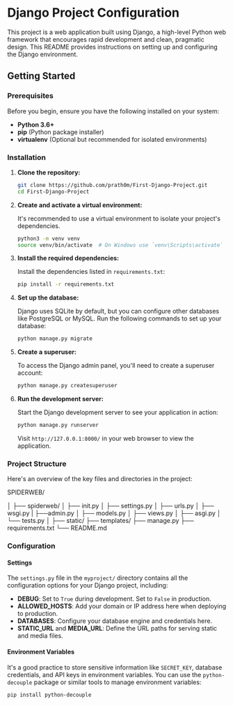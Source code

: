 # Django Project Configuration

This project is a web application built using Django, a high-level Python web framework that encourages rapid development and clean, pragmatic design. This README provides instructions on setting up and configuring the Django environment.

## Getting Started

### Prerequisites

Before you begin, ensure you have the following installed on your system:

- **Python 3.6+**
- **pip** (Python package installer)
- **virtualenv** (Optional but recommended for isolated environments)

### Installation

1. **Clone the repository:**

    ```bash
    git clone https://github.com/prath0m/First-Django-Project.git
    cd First-Django-Project
    ```

2. **Create and activate a virtual environment:**

    It's recommended to use a virtual environment to isolate your project's dependencies.

    ```bash
    python3 -m venv venv
    source venv/bin/activate  # On Windows use `venv\Scripts\activate`
    ```

3. **Install the required dependencies:**

    Install the dependencies listed in `requirements.txt`:

    ```bash
    pip install -r requirements.txt
    ```

4. **Set up the database:**

    Django uses SQLite by default, but you can configure other databases like PostgreSQL or MySQL. Run the following commands to set up your database:

    ```bash
    python manage.py migrate
    ```

5. **Create a superuser:**

    To access the Django admin panel, you'll need to create a superuser account:

    ```bash
    python manage.py createsuperuser
    ```

6. **Run the development server:**

    Start the Django development server to see your application in action:

    ```bash
    python manage.py runserver
    ```

    Visit `http://127.0.0.1:8000/` in your web browser to view the application.

### Project Structure

Here's an overview of the key files and directories in the project:

SPIDERWEB/

│
├── spiderweb/
│ ├── init.py
│ ├── settings.py 
│ ├── urls.py 
│ ├── wsgi.py 
| ├──admin.py 
│ ├── models.py
│ ├── views.py 
│ ├── asgi.py 
│ └── tests.py 
│
├──  static/ 
├── templates/ 
├── manage.py 
├── requirements.txt 
└── README.md 


### Configuration

#### Settings

The `settings.py` file in the `myproject/` directory contains all the configuration options for your Django project, including:

- **DEBUG**: Set to `True` during development. Set to `False` in production.
- **ALLOWED_HOSTS**: Add your domain or IP address here when deploying to production.
- **DATABASES**: Configure your database engine and credentials here.
- **STATIC_URL** and **MEDIA_URL**: Define the URL paths for serving static and media files.

#### Environment Variables

It's a good practice to store sensitive information like `SECRET_KEY`, database credentials, and API keys in environment variables. You can use the `python-decouple` package or similar tools to manage environment variables:

```bash
pip install python-decouple
